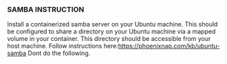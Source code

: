### SAMBA INSTRUCTION

Install a containerized samba server on your Ubuntu machine. This should be configured to share a directory on your Ubuntu machine via a mapped volume in your container. This directory should be accessible from your host machine. 
Follow instructions here:https://phoenixnap.com/kb/ubuntu-samba
Dont do the following.  

<!-- . Do the following: 
```bash
    sudo apt update
    sudo apt upgrade
    sudo apt install docker.io
    sudo apt install docker-compose
    sudo systemctl start docker
    sudo systemctl enable docker
```
The code above will update and upgrade the system, install docker.io, if necesary and enable docker.

Then you need a .yml file: docker-compose.yml. It defines the services and maps the specified volume to/into the docker container.  The following should be in it
```yml
version: '3'
services:
  samba:
    image: dperson/samba
    container_name: samba-container
    restart: always
    networks:
      - samba-net
    ports:
      - "139:139"
      - "445:445"
    environment:
      - USER=myuser;mypassword
    volumes:
      - /path/to/shared/directory:/mnt/share
    command: "-w MYGROUP -s 'My Shared Folder:/mnt/share:rw:myuser'"

networks:
  samba-net:

```
dperson/samba is the samba repo.
Change <samba-container> to a name for the container you are comfortable with.
Here:```environment:
      - USER=myuser;mypassword```
  we are going to make a really  slapdash attempt at security.  Probably wouldnt be great for production, but here it is.  We are going to use openssl to encrypt the password:  ``` bash 
  echo "USER=user1;password123" | openssl aes-256-cbc -a -salt -out ~/docksecret.txt.encv ```

Make a directory in HOME: mkdir Shared_Samba (chooose a name you like and configure the yml file with the right path)

Make sure the file above is in a 'docker-compose.yml' file.  
Run it with 'sudo docker-compose up -d".  Make sure you run it with sudo priveliges or youll get a boatload of errors, that look like this:
```bash
  docker-compose up -d
  Traceback (most recent call last):
    File "/usr/lib/python3/dist-packages/urllib3/connectionpool.py", line 700, in urlopen
      httplib_response = self._make_request(
    File "/usr/lib/python3/dist-packages/urllib3/connectionpool.py", line 395, in _make_request
      conn.request(method, url, **httplib_request_kw)
    File "/usr/lib/python3.10/http/client.py", line 1283, in request
      self._send_request(method, url, body, headers, encode_chunked)
    File "/usr/lib/python3.10/http/client.py", line 1329, in _send_request
      self.endheaders(body, encode_chunked=encode_chunked)
    File "/usr/lib/python3.10/http/client.py", line 1278, in endheaders
      self._send_output(message_body, encode_chunked=encode_chunked)
    File "/usr/lib/python3.10/http/client.py", line 1038, in _send_output
      self.send(msg)
    File "/usr/lib/python3.10/http/client.py", line 976, in send
      self.connect()
    File "/usr/lib/python3/dist-packages/docker/transport/unixconn.py", line 30, in connect
      sock.connect(self.unix_socket)
  PermissionError: [Errno 13] Permission denied

  During handling of the above exception, another exception occurred:

  Traceback (most recent call last):
    File "/usr/lib/python3/dist-packages/requests/adapters.py", line 439, in send
      resp = conn.urlopen(
    File "/usr/lib/python3/dist-packages/urllib3/connectionpool.py", line 756, in urlopen
      retries = retries.increment(
    File "/usr/lib/python3/dist-packages/urllib3/util/retry.py", line 532, in increment
      raise six.reraise(type(error), error, _stacktrace)
    File "/usr/lib/python3/dist-packages/six.py", line 718, in reraise
      raise value.with_traceback(tb)
    File "/usr/lib/python3/dist-packages/urllib3/connectionpool.py", line 700, in urlopen
      httplib_response = self._make_request(
    File "/usr/lib/python3/dist-packages/urllib3/connectionpool.py", line 395, in _make_request
      conn.request(method, url, **httplib_request_kw)
    File "/usr/lib/python3.10/http/client.py", line 1283, in request
      self._send_request(method, url, body, headers, encode_chunked)
    File "/usr/lib/python3.10/http/client.py", line 1329, in _send_request
      self.endheaders(body, encode_chunked=encode_chunked)
    File "/usr/lib/python3.10/http/client.py", line 1278, in endheaders
      self._send_output(message_body, encode_chunked=encode_chunked)
    File "/usr/lib/python3.10/http/client.py", line 1038, in _send_output
      self.send(msg)
    File "/usr/lib/python3.10/http/client.py", line 976, in send
      self.connect()
    File "/usr/lib/python3/dist-packages/docker/transport/unixconn.py", line 30, in connect
      sock.connect(self.unix_socket)
  urllib3.exceptions.ProtocolError: ('Connection aborted.', PermissionError(13, 'Permission denied'))

  During handling of the above exception, another exception occurred:
```   
RUN WITH SUDO!

Run 'sudo docker ps' to see the running container.  You should see some output like this: 
jelly@pbj:~$ sudo docker ps
CONTAINER ID   IMAGE  COMMAND                          CREATED                STATUS   PORTS     NAMES
29ca70cc3ef8   dperson/samba   "/sbin/tini -- /usr/…"   About a minute ago   Restarting (1) 6 seconds ago             samba-container

docker ps also gets you the name of the container and its id. Now you can run:
```bash

```

Well, the 'dperson/samba' repo had some unresolvable errors.  It was probably user error. There are a lot of instructions -->

